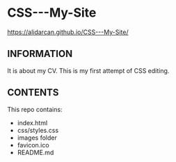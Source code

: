 # CSS---My-Site
https://alidarcan.github.io/CSS---My-Site/

## INFORMATION

It is about my CV.
This is my first attempt of CSS editing.

## CONTENTS

This repo contains:

-   index.html
-   css/styles.css
-   images folder
-   favicon.ico
-   README.md
